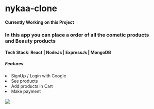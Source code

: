 # nykaa-clone
<h4>Currently Working on this Project</h4>
<h3>In this app you can place a order of all the cometic products and Beauty products</h3>
<h4>Tech Stack: React | NodeJs | ExpressJs | MongoDB</h4>
<h5>Features</h5>
<li>SignUp / Login with Google</li>
<li>See products</li>
<li>Add products in Cart</li>
<li>Make payment</li>
<br>
<img src="https://user-images.githubusercontent.com/102805884/182702402-53732ec6-8606-4ce6-8bbf-ead16fca4a3f.png" />
